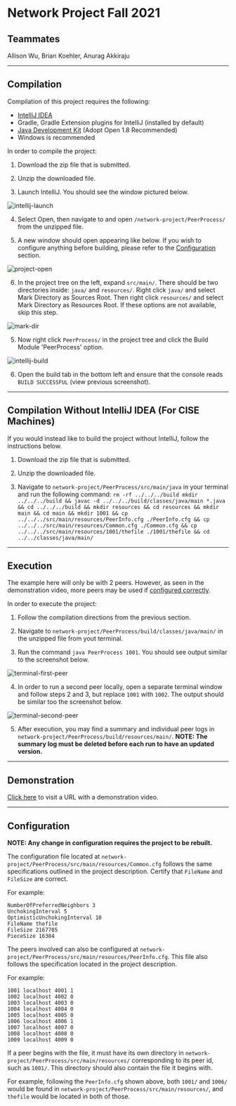 # Network Project Fall 2021


## Teammates

Allison Wu, Brian Koehler, Anurag Akkiraju


---


## Compilation

Compilation of this project requires the following:

- [IntelliJ IDEA](https://www.jetbrains.com/idea/)
- Gradle, Gradle Extension plugins for IntelliJ (installed by default)
- [Java Development Kit](https://adoptium.net/?variant=openjdk8) (Adopt Open 1.8 Recommended)
- Windows is recommended

In order to compile the project:

1. Download the zip file that is submitted.

2. Unzip the downloaded file.

3. Launch IntelliJ. You should see the window pictured below.

![intellij-launch](./images/intellij-launch.png)

4. Select Open, then navigate to and open `/network-project/PeerProcess/` from the unzipped file.

5. A new window should open appearing like below. If you wish to configure anything before building, please refer to the [Configuration](#configuration) section. 

![project-open](./images/project-open.png)

6. In the project tree on the left, expand `src/main/`. There should be two directories inside: `java/` and `resources/`. Right click `java/` and select Mark Directory as Sources Root. Then right click `resources/` and select Mark Directory as Resources Root. If these options are not available, skip this step.

![mark-dir](./images/mark-dir.png)

5. Now right click `PeerProcess/` in the project tree and click the Build Module 'PeerProcess' option.

![intellij-build](./images/intellij-build.png)

6. Open the build tab in the bottom left and ensure that the console reads `BUILD SUCCESSFUL` (view previous screenshot).


---


## Compilation Without IntelliJ IDEA (For CISE Machines)

If you would instead like to build the project without IntelliJ, follow the instructions below.

1. Download the zip file that is submitted.

2. Unzip the downloaded file.

3. Navigate to `network-project/PeerProcess/src/main/java` in your terminal and run the following command: `rm -rf ../../../build mkdir ../../../build && javac -d ../../../build/classes/java/main *.java && cd ../../../build && mkdir resources && cd resources && mkdir main && cd main && mkdir 1001 && cp ../../../src/main/resources/PeerInfo.cfg ./PeerInfo.cfg && cp ../../../src/main/resources/Common.cfg ./Common.cfg && cp ../../../src/main/resources/1001/thefile ./1001/thefile && cd ../../classes/java/main/`



---


## Execution

The example here will only be with 2 peers. However, as seen in the demonstration video, more peers may be used if [configured correctly](#configuration).

In order to execute the project:

1. Follow the compilation directions from the previous section.

2. Navigate to `network-project/PeerProcess/build/classes/java/main/` in the unzipped file from yout terminal.

3. Run the command `java PeerProcess 1001`. You should see output similar to the screenshot below.

![terminal-first-peer](./images/terminal-first-peer.png)

4. In order to run a second peer locally, open a separate terminal window and follow steps 2 and 3, but replace `1001` with `1002`. The output should be similar too the screenshot below.

![terminal-second-peer](./images/terminal-second-peer.png)

5. After execution, you may find a summary and individual peer logs in `network-project/PeerProcess/build/resources/main/`. **NOTE: The summary log must be deleted before each run to have an updated version.**


---


## Demonstration

[Click here](https://youtube.com/) to visit a URL with a demonstration video.


---


## Configuration

**NOTE: Any change in configuration requires the project to be rebuilt.**

The configuration file located at `network-project/PeerProcess/src/main/resources/Common.cfg` follows the same specifications outlined in the project description. Certify that `FileName` and `FileSize` are correct.

For example:

```
NumberOfPreferredNeighbors 3
UnchokingInterval 5
OptimisticUnchokingInterval 10
FileName thefile
FileSize 2167705
PieceSize 16384
```

The peers involved can also be configured at `network-project/PeerProcess/src/main/resources/PeerInfo.cfg`. This file also follows the specification located in the project description.

For example:

```
1001 localhost 4001 1
1002 localhost 4002 0
1003 localhost 4003 0
1004 localhost 4004 0
1005 localhost 4005 0
1006 localhost 4006 1
1007 localhost 4007 0
1008 localhost 4008 0
1009 localhost 4009 0
```

If a peer begins with the file, it must have its own directory in `network-project/PeerProcess/src/main/resources/` corresponding to its peer id, such as `1001/`. This directory should also contain the file it begins with.

For example, following the `PeerInfo.cfg` shown above, both `1001/` and `1006/` would be found in `network-project/PeerProcess/src/main/resources/`, and `thefile` would be located in both of those.
